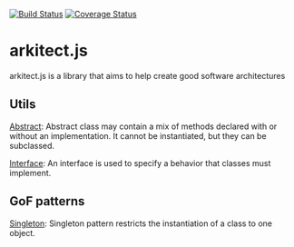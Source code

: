 [![Build Status](https://travis-ci.org/davis90/arkitect.js.svg?branch=master)](https://travis-ci.org/davis90/arkitect.js)
[![Coverage Status](https://coveralls.io/repos/github/davis90/arkitect.js/badge.svg?branch=master)](https://coveralls.io/github/davis90/arkitect.js?branch=master)

# arkitect.js

arkitect.js is a library that aims to help create good software architectures

## **Utils**

[Abstract](src/abstract/README.md): Abstract class may contain a mix of methods declared with or without an
implementation. It cannot be instantiated, but they can be subclassed.

[Interface](src/interface/README.md): An interface is used to specify a behavior that classes must implement.

## **GoF patterns**

[Singleton](src/singleton/README.md): Singleton pattern restricts the instantiation of a class to one object.